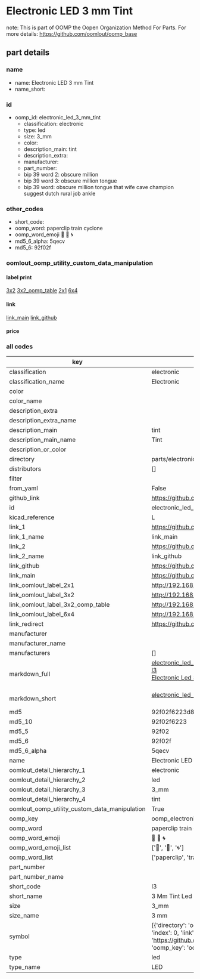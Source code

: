 # Electronic LED 3 mm Tint  

note: This is part of OOMP the Oopen Organization Method For Parts. For more details: https://github.com/oomlout/oomp_base

##  part details
  







### name
* name: Electronic LED 3 mm Tint
* name_short: 
### id
* oomp_id: electronic_led_3_mm_tint
  * classification: electronic
  * type: led
  * size: 3_mm
  * color: 
  * description_main: tint
  * description_extra: 
  * manufacturer: 
  * part_number: 
  * bip 39 word 2: obscure million
  * bip 39 word 3: obscure million tongue
  * bip 39 word: obscure million tongue that wife cave champion suggest dutch rural job ankle

### other_codes
* short_code: 
* oomp_word: paperclip train cyclone
* oomp_word_emoji :paperclip: :train: :cyclone:
* md5_6_alpha: 5qecv
* md5_6: 92f02f






### oomlout_oomp_utility_custom_data_manipulation
#### label print
[3x2](http://192.168.1.245:1112/?label=oomp%205qecv)
[3x2_oomp_table](http://192.168.1.108:1112/?label=oomp%205qecv)
[2x1](http://192.168.1.242:1112/?label=oomp%205qecv)
[6x4](http://192.168.1.55:1112/?label=oomp%205qecv)    

#### link

[link_main](https://github.com/oomlout/oomlout_oomp_version_1_messy/tree/main/parts/electronic_led_3_mm_tint) [link_github](https://github.com/oomlout/oomlout_oomp_version_1_messy/tree/main/parts/electronic_led_3_mm_tint)                             

#### price







### all codes 
| key | value |  
| --- | --- |  
| classification | electronic |  
| classification_name | Electronic |  
| color |  |  
| color_name |  |  
| description_extra |  |  
| description_extra_name |  |  
| description_main | tint |  
| description_main_name | Tint |  
| description_or_color |   |  
| directory | parts/electronic_led_3_mm_tint |  
| distributors | [] |  
| filter |  |  
| from_yaml | False |  
| github_link | https://github.com/oomlout/oomlout_oomp_part_src/tree/main/parts/electronic_led_3_mm_tint |  
| id | electronic_led_3_mm_tint |  
| kicad_reference | L |  
| link_1 | https://github.com/oomlout/oomlout_oomp_version_1_messy/tree/main/parts/electronic_led_3_mm_tint |  
| link_1_name | link_main |  
| link_2 | https://github.com/oomlout/oomlout_oomp_version_1_messy/tree/main/parts/electronic_led_3_mm_tint |  
| link_2_name | link_github |  
| link_github | https://github.com/oomlout/oomlout_oomp_version_1_messy/tree/main/parts/electronic_led_3_mm_tint |  
| link_main | https://github.com/oomlout/oomlout_oomp_version_1_messy/tree/main/parts/electronic_led_3_mm_tint |  
| link_oomlout_label_2x1 | http://192.168.1.242:1112/?label=oomp%205qecv |  
| link_oomlout_label_3x2 | http://192.168.1.245:1112/?label=oomp%205qecv |  
| link_oomlout_label_3x2_oomp_table | http://192.168.1.108:1112/?label=oomp%205qecv |  
| link_oomlout_label_6x4 | http://192.168.1.55:1112/?label=oomp%205qecv |  
| link_redirect | https://github.com/oomlout/oomlout_oomp_version_1_messy/tree/main/parts/electronic_led_3_mm_tint |  
| manufacturer |  |  
| manufacturer_name |  |  
| manufacturers | [] |  
| markdown_full | [electronic_led_3_mm_tint](none)<br>[l3](none)<br>[Electronic Led 3 Mm Tint](none)<br><br> |  
| markdown_short | [electronic_led_3_mm_tint](none)<br><br> |  
| md5 | 92f02f6223d8e4c0937d7dffc8e32cc2 |  
| md5_10 | 92f02f6223 |  
| md5_5 | 92f02 |  
| md5_6 | 92f02f |  
| md5_6_alpha | 5qecv |  
| name | Electronic LED 3 mm Tint |  
| oomlout_detail_hierarchy_1 | electronic |  
| oomlout_detail_hierarchy_2 | led |  
| oomlout_detail_hierarchy_3 | 3_mm |  
| oomlout_detail_hierarchy_4 | tint |  
| oomlout_oomp_utility_custom_data_manipulation | True |  
| oomp_key | oomp_electronic_led_3_mm_tint |  
| oomp_word | paperclip train cyclone |  
| oomp_word_emoji | :paperclip: :train: :cyclone: |  
| oomp_word_emoji_list | [':paperclip:', ':train:', ':cyclone:'] |  
| oomp_word_list | ['paperclip', 'train', 'cyclone'] |  
| part_number |  |  
| part_number_name |  |  
| short_code | l3 |  
| short_name | 3 Mm Tint Led |  
| size | 3_mm |  
| size_name | 3 mm |  
| symbol | [{'directory': 'oomlout_oomp_symbol_bot/symbols/kicad_device_led//working/working.kicad_sym', 'index': 0, 'link': 'https://github.com/oomlout/oomlout_oomp_symbol_bot/tree/main/symbols/kicad_device_led', 'oomp_key': 'oomp_kicad_device_led'}] |  
| type | led |  
| type_name | LED |  
